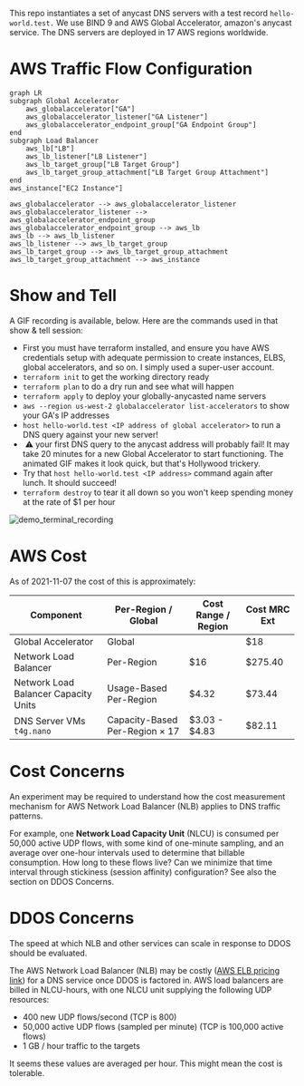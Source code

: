 

This repo instantiates a set of anycast DNS servers with a test record `hello-world.test.`   We use BIND 9 and AWS Global Accelerator, amazon's anycast service.  The DNS servers are deployed in 17 AWS regions worldwide.

# AWS Traffic Flow Configuration

```mermaid
graph LR
subgraph Global Accelerator
	aws_globalaccelerator["GA"]
	aws_globalaccelerator_listener["GA Listener"]
	aws_globalaccelerator_endpoint_group["GA Endpoint Group"]
end
subgraph Load Balancer
	aws_lb["LB"]
	aws_lb_listener["LB Listener"]
	aws_lb_target_group["LB Target Group"]
	aws_lb_target_group_attachment["LB Target Group Attachment"]
end
aws_instance["EC2 Instance"]

aws_globalaccelerator --> aws_globalaccelerator_listener
aws_globalaccelerator_listener --> aws_globalaccelerator_endpoint_group
aws_globalaccelerator_endpoint_group --> aws_lb
aws_lb --> aws_lb_listener
aws_lb_listener --> aws_lb_target_group
aws_lb_target_group --> aws_lb_target_group_attachment
aws_lb_target_group_attachment --> aws_instance

```

# Show and Tell

A GIF recording is available, below.  Here are the commands used in that show & tell session:

* First you must have terraform installed, and ensure you have AWS credentials setup with adequate permission to create instances, ELBS, global accelerators, and so on.  I simply used a super-user account.
* `terraform init` to get the working directory ready
* `terraform plan` to do a dry run and see what will happen
* `terraform apply` to deploy your globally-anycasted name servers
* `aws --region us-west-2 globalaccelerator list-accelerators` to show your GA's IP addresses
* `host hello-world.test <IP address of global accelerator>` to run a DNS query against your new server!
*  ⚠️ your first DNS query to the anycast address will probably fail!  It may take 20 minutes for a new Global Accelerator to start functioning.  The animated GIF makes it look quick, but that's Hollywood trickery.
* Try that `host hello-world.test <IP address>` command again after lunch.  It should succeed!
* `terraform destroy` to tear it all down so you won't keep spending money at the rate of $1 per hour

![demo_terminal_recording](https://github.com/jeffsw/awscast_demo/blob/main/demo_terminal_recording.gif?raw=true)

# AWS Cost

As of 2021-11-07 the cost of this is approximately:

| Component                            | Per-Region / Global                  | Cost Range / Region | Cost MRC Ext |
| ------------------------------------ | ------------------------------------ | ------------------- | ------------ |
| Global Accelerator                   | Global                               |                     | $18          |
| Network Load Balancer                | Per-Region                           | $16                 | $275.40      |
| Network Load Balancer Capacity Units | Usage-Based Per-Region               | $4.32               | $73.44       |
| DNS Server VMs `t4g.nano`            | Capacity-Based Per-Region &times; 17 | $3.03 - $4.83       | $82.11       |

# Cost Concerns

An experiment may be required to understand how the cost measurement mechanism for AWS Network Load Balancer (NLB) applies to DNS traffic patterns.

For example, one **Network Load Capacity Unit** (NLCU) is consumed per 50,000 active UDP flows, with some kind of one-minute sampling, and an average over one-hour intervals used to determine that billable consumption.  How long to these flows live?  Can we minimize that time interval through stickiness (session affinity) configuration?  See also the section on DDOS Concerns.

# DDOS Concerns

The speed at which NLB and other services can scale in response to DDOS should be evaluated.

The AWS Network Load Balancer (NLB) may be costly ([AWS ELB pricing link](https://aws.amazon.com/elasticloadbalancing/pricing/)) for a DNS service once DDOS is factored in.  AWS load balancers are billed in NLCU-hours, with one NLCU unit supplying the following UDP resources:

* 400 new UDP flows/second (TCP is 800)
* 50,000 active UDP flows (sampled per minute) (TCP is 100,000 active flows)
* 1 GB / hour traffic to the targets

It seems these values are averaged per hour.  This might mean the cost is tolerable.

